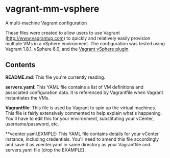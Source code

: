 # vagrant-mm-vsphere
A multi-machine Vagrant configuration

These files were created to allow users to use Vagrant (http://www.vagrantup.com) to quickly and relatively easily provision multiple VMs in a vSphere environment. The configuration was tested using Vagrant 1.8.1, vSphere 6.0, and the [Vagrant vSphere plugin](https://github.com/nsidc/vagrant-vsphere).

## Contents
**README.md**: This file you're currently reading.

**servers.yaml**: This YAML file contains a list of VM definitions and associated configuration data. It is referenced by Vagrantfile when Vagrant instantiates the VMs.

**Vagrantfile**: This file is used by Vagrant to spin up the virtual machines. This file is fairly extensively commented to help explain what's happening. You'll have to edit this for your environment, substituting your vCenter, username/password, etc.

**vcenter.yaml.EXMPLE: This YAML file contains details for your vCenter instance, including credentials. You'll need to amend this file accordingly and save it as vcenter.yaml in same directory as your Vagrantfile and servers.yaml file (drop the EXAMPLE).
